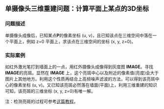## 单摄像头三维重建问题：计算平面上某点的3D坐标

### 问题描述

单摄像头成像后，已知某点**P**的像素坐标 (u, v)，且已知该点在三维空间中落在一个平面上，例如 z=0 平面上，求该点在三维空间的坐标 (x, y, z=0)。

### 实际案例

如红外激光笔打到墙面上的一点，用红外摄像头成像得到灰度图 **IMAGE**。寻找**IMAGE**的亮斑。显然在 **IMAGE** 上，这个亮斑中心以及附近的像素值(亮度)会大于图片上其他地方。利用这个性质再结合上高频噪声滤波的方法，可以得到该亮斑中心的像素坐标 (u, v)。又已知该亮斑必然落在墙面(平面)上，利用三维重建的知识可知，该亮斑的三维坐标 (x, y, z=0)有唯一解。

注：检测亮斑的过程可参考[这篇教程](https://www.pyimagesearch.com/2016/10/31/detecting-multiple-bright-spots-in-an-image-with-python-and-opencv/)。